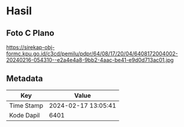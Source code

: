 # Hasil

## Foto C Plano

https://sirekap-obj-formc.kpu.go.id/c3cd/pemilu/pdpr/64/08/17/20/04/6408172004002-20240216-054310--e2a4e4a8-9bb2-4aac-be41-e9d0d713ac01.jpg


## Metadata

| Key        | Value               |
| ---------- | ------------------- |
| Time Stamp | 2024-02-17 13:05:41 |
| Kode Dapil | 6401                |



